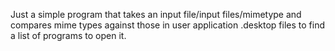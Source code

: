 Just a simple program that takes an input file/input files/mimetype and compares mime types against those in user application .desktop files to find a list of programs to open it.
